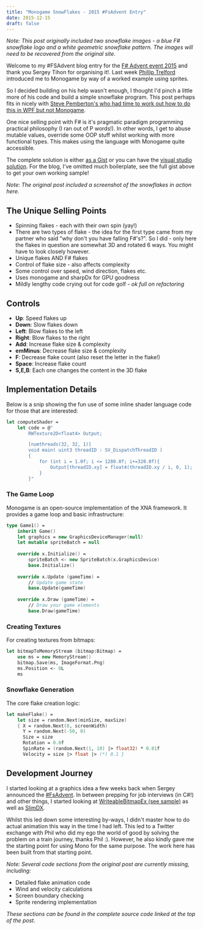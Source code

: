 ```yaml
---
title: "Monogame SnowFlakes - 2015 #FsAdvent Entry"
date: 2015-12-15
draft: false
---
```


*Note: This post originally included two snowflake images - a blue F# snowflake logo and a white geometric snowflake pattern. The images will need to be recovered from the original site.*

Welcome to my #FSAdvent blog entry for the [F# Advent event 2015](http://sergeytihon.com/2015/10/25/f-advent-calendar-in-english-2015/) and thank you Sergey Tihon for organising it!. Last week [Phillip Trelford](https://twitter.com/ptrelford) introduced me to Monogame by way of a worked example using sprites.

So I decided building on his help wasn't enough, I thought I'd pinch a little more of his code and build a simple snowflake program. This post perhaps fits in nicely with [Steve Pemberton's who had time to work out how to do this in WPF but not Monogame](http://blogs.msdn.com/b/stevepemberton/archive/2015/12/14/f-advent-2015-snow-day.aspx).

One nice selling point with F# is it's pragmatic paradigm programming practical philosophy (I ran out of P words!). In other words, I get to abuse mutable values, override some OOP stuff whilst working with more functional types. This makes using the language with Monogame quite accessible.

The complete solution is either [as a Gist](https://gist.github.com/soulfiremage/3199bd04d277567c4b33) or you can have the [visual studio solution](https://github.com/soulfiremage/monogame_snowflakes). For the blog, I've omitted much boilerplate, see the full gist above to get your own working sample!

*Note: The original post included a screenshot of the snowflakes in action here.*

## The Unique Selling Points

* Spinning flakes - each with their own spin (yay!)
* There are two types of flake - the idea for the first type came from my partner who said "why don't you have falling F#'s?". So I did - only here the flakes in question are somewhat 3D and rotated 6 ways. You might have to look closely however.
* Unique flakes AND F# flakes
* Control of flake size - also affects complexity
* Some control over speed, wind direction, flakes etc.
* Uses monogame and sharpDx for GPU goodness
* Mildly lengthy code crying out for code golf - *ok full on refactoring*

## Controls

* **Up**: Speed flakes up
* **Down**: Slow flakes down
* **Left**: Blow flakes to the left
* **Right**: Blow flakes to the right
* **Add**: Increase flake size & complexity
* **emMinus**: Decrease flake size & complexity
* **F**: Decrease flake count (also reset the letter in the flake!)
* **Space**: Increase flake count
* **S,E,B**: Each one changes the content in the 3D flake

## Implementation Details

Below is a snip showing the fun use of some inline shader language code for those that are interested:

```fsharp
let computeShader =
    let code = @"
        RWTexture2D<float4> Output;

        [numthreads(32, 32, 1)]
        void main( uint3 threadID : SV_DispatchThreadID )
        {
            for (int i = 1.0f; i <= 1280.0f; i+=320.0f){
                Output[threadID.xy] = float4(threadID.xy / i, 0, 1);
            }
        }"
```

### The Game Loop

Monogame is an open-source implementation of the XNA framework. It provides a game loop and basic infrastructure:

```fsharp
type Game1() =
    inherit Game()
    let graphics = new GraphicsDeviceManager(null)
    let mutable spriteBatch = null
    
    override x.Initialize() =
        spriteBatch <- new SpriteBatch(x.GraphicsDevice)
        base.Initialize()
    
    override x.Update (gameTime) =
        // Update game state
        base.Update(gameTime)
    
    override x.Draw (gameTime) =
        // Draw your game elements
        base.Draw(gameTime)
```

### Creating Textures

For creating textures from bitmaps:

```fsharp
let bitmapToMemoryStream (bitmap:Bitmap) =
    use ms = new MemoryStream()
    bitmap.Save(ms, ImageFormat.Png)
    ms.Position <- 0L
    ms
```

### Snowflake Generation

The core flake creation logic:

```fsharp
let makeFlake() =
    let size = random.Next(minSize, maxSize)
    { X = random.Next(0, screenWidth)
      Y = random.Next(-50, 0)
      Size = size
      Rotation = 0.0f
      SpinRate = (random.Next(1, 10) |> float32) * 0.01f
      Velocity = size |> float |> (*) 0.1 }
```

## Development Journey

I started looking at a graphics idea a few weeks back when Sergey announced the [#FsAdvent](https://twitter.com/hashtag/fsadvent). In between prepping for job interviews (in C#!) and other things, I started looking at [WriteableBitmapEx (see sample)](http://writeablebitmapex.codeplex.com/) as well as [SlimDX](https://slimdx.org/).

Whilst this led down some interesting by-ways, I didn't master how to do actual animation this way in the time I had left. This led to a Twitter exchange with Phil who did my ego the world of good by solving the problem on a train journey, thanks Phil :). However, he also kindly gave me the starting point for using Mono for the same purpose. The work here has been built from that starting point.

*Note: Several code sections from the original post are currently missing, including:*
- Detailed flake animation code
- Wind and velocity calculations
- Screen boundary checking
- Sprite rendering implementation

*These sections can be found in the complete source code linked at the top of the post.*
